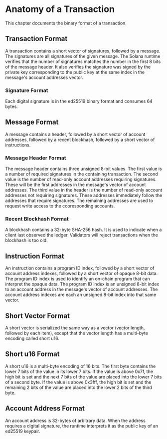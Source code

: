 # Anatomy of a Transaction

This chapter documents the binary format of a transaction.

## Transaction Format

A transaction contains a short vector of signatures, followed by a message.
The signatures are all signatures of the given message. The Solana runtime
verifies that the number of signatures matches the number in the first 8 bits
of the message header. It also verifies the signature was signed by the
private key corresponding to the public key at the same index in the message's
account addresses vector.

### Signature Format

Each digital signature is in the ed25519 binary format and consumes 64 bytes.


## Message Format

A message contains a header, followed by a short vector of account addresses,
followed by a recent blockhash, followed by a short vector of instructions.

### Message Header Format

The message header contains three unsigned 8-bit values. The first value is a
number of required signatures in the containing transaction. The second value
is the number of read-only account addresses requiring signatures. These will
be the first addresses in the message's vector of account addresses.  The third
value in the header is the number of read-only account addresses not requiring
signatures. These addresses immediately follow the addresses that require
signatures. The remaining addresses are used to request write access to the
cooresponding accounts.

### Recent Blockhash Format

A blockhash contains a 32-byte SHA-256 hash. It is used to indicate when a
client last observed the ledger. Validators will reject transactions when the
blockhash is too old.


## Instruction Format

An instruction contains a program ID index, followed by a short vector of
account address indexes, followed by a short vector of opaque 8-bit data. The
program ID index is used to identify an on-chain program that can interpret the
opaque data.  The program ID index is an unsigned 8-bit index to an account
address in the message's vector of account addresses. The account address
indexes are each an unsigned 8-bit index into that same vector.


## Short Vector Format

A short vector is serialized the same way as a vector (vector length,
followed by each item), except that the vector length has a multi-byte encoding
called short u16.

## Short u16 Format

A short u16 is a multi-byte encoding of 16 bits. The first byte contains the
lower 7 bits of the value in its lower 7 bits.  If the value is above 0x7f, the
high bit is set and the next 7 bits of the value are placed into the lower 7
bits of a second byte. If the value is above 0x3fff, the high bit is set and
the remaining 2 bits of the value are placed into the lower 2 bits of the third
byte.

## Account Address Format

An account address is 32-bytes of arbitrary data. When the address requires a
digital signature, the runtime interprets it as the public key of an ed25519
keypair.
